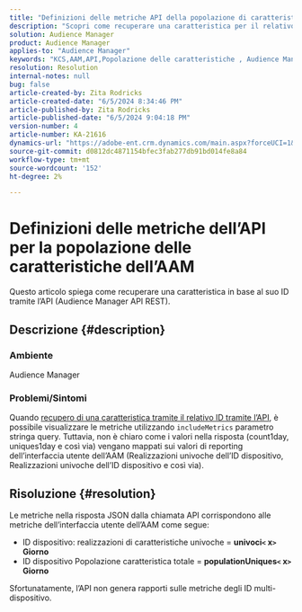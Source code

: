 ```yaml
---
title: "Definizioni delle metriche API della popolazione di caratteristiche dell’AAM"
description: "Scopri come recuperare una caratteristica per il relativo ID tramite l’API."
solution: Audience Manager
product: Audience Manager
applies-to: "Audience Manager"
keywords: "KCS,AAM,API,Popolazione delle caratteristiche , Audience Manager"
resolution: Resolution
internal-notes: null
bug: false
article-created-by: Zita Rodricks
article-created-date: "6/5/2024 8:34:46 PM"
article-published-by: Zita Rodricks
article-published-date: "6/5/2024 9:04:18 PM"
version-number: 4
article-number: KA-21616
dynamics-url: "https://adobe-ent.crm.dynamics.com/main.aspx?forceUCI=1&pagetype=entityrecord&etn=knowledgearticle&id=8689c707-7b23-ef11-840a-000d3a372703"
source-git-commit: d0812dc4871154bfec3fab277db91bd014fe8a84
workflow-type: tm+mt
source-wordcount: '152'
ht-degree: 2%

---
```


# Definizioni delle metriche dell’API per la popolazione delle caratteristiche dell’AAM


Questo articolo spiega come recuperare una caratteristica in base al suo ID tramite l’API (Audience Manager API REST).

## Descrizione {#description}


### Ambiente

Audience Manager

### Problemi/Sintomi

Quando [recupero di una caratteristica tramite il relativo ID tramite l’API](https://bank.demdex.com/portal/swagger/index.html#/Traits%20API/get_traits__sid_), è possibile visualizzare le metriche utilizzando `includeMetrics` parametro stringa query. Tuttavia, non è chiaro come i valori nella risposta (count1day, uniques1day e così via) vengano mappati sui valori di reporting dell’interfaccia utente dell’AAM (Realizzazioni univoche dell’ID dispositivo, Realizzazioni univoche dell’ID dispositivo e così via).


## Risoluzione {#resolution}


Le metriche nella risposta JSON dalla chiamata API corrispondono alle metriche dell’interfaccia utente dell’AAM come segue:

- ID dispositivo: realizzazioni di caratteristiche univoche = <b>univoci`<` x`>` Giorno</b>
- ID dispositivo Popolazione caratteristica totale = <b>populationUniques`<` x`>` Giorno</b>


Sfortunatamente, l’API non genera rapporti sulle metriche degli ID multi-dispositivo.
